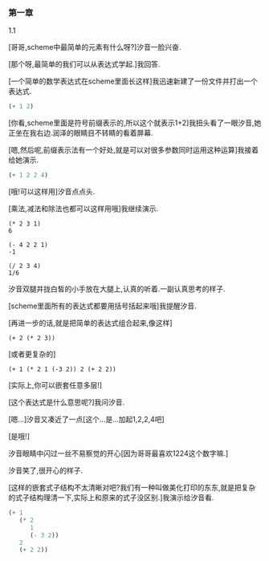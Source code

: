 ### 第一章

1.1

[哥哥,scheme中最简单的元素有什么呀?]汐音一脸兴奋.

[那个呀,最简单的我们可以从表达式学起.]我回答.

[一个简单的数学表达式在scheme里面长这样]我迅速新建了一份文件并打出一个表达式.

```scheme
(+ 1 2)
```

[你看,scheme里面是符号前缀表示的,所以这个就表示1+2]我扭头看了一眼汐音,她正坐在我右边.润泽的眼睛目不转睛的看着屏幕.

[嗯,然后呢,前缀表示法有一个好处,就是可以对很多参数同时运用这种运算]我接着给她演示.

```scheme
(+ 1 2 2 4)
```

[哦!可以这样用]汐音点点头.

[乘法,减法和除法也都可以这样用哦]我继续演示.

```
(* 2 3 1)
6

(- 4 2 2 1)
-1

(/ 2 3 4)
1/6
```

汐音双腿并拢白皙的小手放在大腿上,认真的听着.一副认真思考的样子.

[scheme里面所有的表达式都要用括号括起来哦]我提醒汐音.

[再进一步的话,就是把简单的表达式组合起来,像这样]

```
(+ 2 (* 2 3))
```

[或者更复杂的]

```
(+ 1 (* 2 1 (-3 2)) 2 (+ 2 2))
```

[实际上,你可以嵌套任意多层!]

[这个表达式是什么意思呢?]我问汐音.

[嗯...]汐音又凑近了一点[这个...是...加起1,2,2,4吧]

[是哦!]

汐音眼睛中闪过一丝不易察觉的开心[因为哥哥最喜欢1224这个数字嘛.]

汐音笑了,很开心的样子.

[这样的嵌套式子结构不太清晰对吧?我们有一种叫做美化打印的东东,就是把复杂的式子结构理清一下,实际上和原来的式子没区别.]我演示给汐音看.

```scheme
(+ 1
   (* 2
      1
      (- 3 2))
   2
   (+ 2 2))
```



